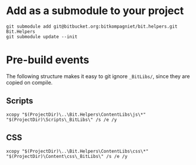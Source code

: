 # Add as a submodule to your project #
```
git submodule add git@bitbucket.org:bitkompagniet/bit.helpers.git Bit.Helpers
git submodule update --init
```

# Pre-build events #

The following structure makes it easy to git ignore `_BitLibs/`, since they are copied on compile.

## Scripts ##
`xcopy "$(ProjectDir)\..\Bit.Helpers\ContentLibs\js\*" "$(ProjectDir)\Scripts\_BitLibs\" /s /e /y`

## CSS ##
`xcopy "$(ProjectDir)\..\Bit.Helpers\ContentLibs\css\*" "$(ProjectDir)\Content\css\_BitLibs\" /s /e /y`